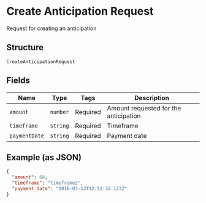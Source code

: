 
# Create Anticipation Request

Request for creating an anticipation

## Structure

`CreateAnticipationRequest`

## Fields

| Name | Type | Tags | Description |
|  --- | --- | --- | --- |
| `amount` | `number` | Required | Amount requested for the anticipation |
| `timeframe` | `string` | Required | Timeframe |
| `paymentDate` | `string` | Required | Payment date |

## Example (as JSON)

```json
{
  "amount": 68,
  "timeframe": "timeframe2",
  "payment_date": "2016-03-13T12:52:32.123Z"
}
```


